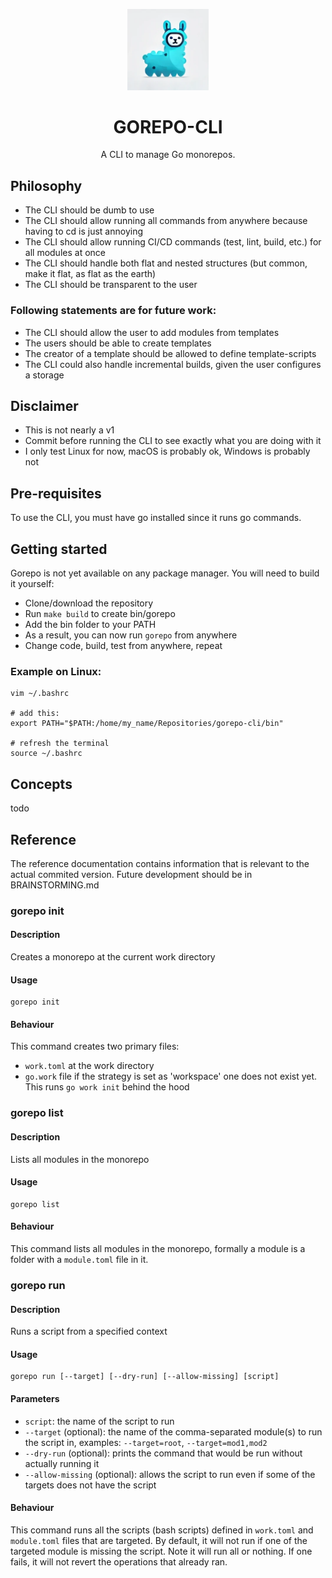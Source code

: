 <p align="center">
    <picture>
        <img style="margin-bottom:0;" width="130" src="./assets/gorepo.png" alt="logo">
    </picture>
    <h1 align="center">GOREPO-CLI</h1>
</p>

<p align="center">
    A CLI to manage Go monorepos.
</p>

## Philosophy

- The CLI should be dumb to use
- The CLI should allow running all commands from anywhere because having to cd is just annoying
- The CLI should allow running CI/CD commands (test, lint, build, etc.) for all modules at once
- The CLI should handle both flat and nested structures (but common, make it flat, as flat as the earth)
- The CLI should be transparent to the user

### Following statements are for future work:

- The CLI should allow the user to add modules from templates
- The users should be able to create templates
- The creator of a template should be allowed to define template-scripts
- The CLI could also handle incremental builds, given the user configures a storage

## Disclaimer
- This is not nearly a v1
- Commit before running the CLI to see exactly what you are doing with it
- I only test Linux for now, macOS is probably ok, Windows is probably not

## Pre-requisites

To use the CLI, you must have go installed since it runs go commands.

## Getting started

Gorepo is not yet available on any package manager. You will need to build it yourself:
- Clone/download the repository
- Run `make build` to create bin/gorepo
- Add the bin folder to your PATH
- As a result, you can now run `gorepo` from anywhere
- Change code, build, test from anywhere, repeat

### Example on Linux:
```
vim ~/.bashrc

# add this:
export PATH="$PATH:/home/my_name/Repositories/gorepo-cli/bin"

# refresh the terminal
source ~/.bashrc
```

## Concepts

todo

## Reference

The reference documentation contains information that 
is relevant to the actual commited version. Future development should be in BRAINSTORMING.md

### gorepo init

#### Description

Creates a monorepo at the current work directory

#### Usage

```
gorepo init
```

#### Behaviour

This command creates two primary files:
- `work.toml` at the work directory
- `go.work` file if the strategy is set as 'workspace' one does not exist yet. This runs `go work init` behind the hood

### gorepo list

#### Description

Lists all modules in the monorepo

#### Usage

```
gorepo list
```

#### Behaviour

This command lists all modules in the monorepo, formally a module is a folder with a `module.toml` file in it.

### gorepo run

#### Description

Runs a script from a specified context

#### Usage

```
gorepo run [--target] [--dry-run] [--allow-missing] [script]
```

#### Parameters

- `script`: the name of the script to run
- `--target` (optional): the name of the comma-separated module(s) to run the script in, examples: `--target=root`, `--target=mod1,mod2`
- `--dry-run` (optional): prints the command that would be run without actually running it
- `--allow-missing` (optional): allows the script to run even if some of the targets does not have the script

#### Behaviour

This command runs all the scripts (bash scripts) defined in `work.toml` and `module.toml` files that are targeted.
By default, it will not run if one of the targeted module is missing the script.
Note it will run all or nothing. If one fails, it will not revert the operations that already ran.
